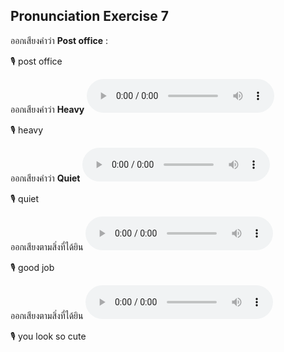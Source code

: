 ## Pronunciation Exercise 7
ออกเสียงคำว่า **Post office** :

🎙️ post office

ออกเสียงคำว่า **Heavy** 
**![](/media/audio/heavy.mp3)**


🎙️ heavy

ออกเสียงคำว่า **Quiet** 
**![](/media/audio/quiet.mp3)**


🎙️ quiet

ออกเสียงตามสิ่งที่ได้ยิน **![](/media/audio/Good%20job.mp3)** 

🎙️ good job

ออกเสียงตามสิ่งที่ได้ยิน **![](/media/audio/You%20look%20so%20cute.mp3)** 

🎙️ you look so cute



